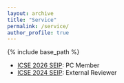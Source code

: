 ```yaml
---
layout: archive
title: "Service"
permalink: /service/
author_profile: true
---
```


{% include base_path %} 

- [ICSE 2026 SEIP](https://conf.researchr.org/track/icse-2026/icse-2026-software-engineering-in-practice): PC Member
- [ICSE 2024 SEIP](https://conf.researchr.org/track/icse-2024/icse-2024-software-engineering-in-practice): External Reviewer
